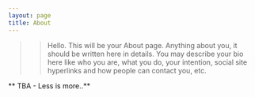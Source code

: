 ```yaml
---
layout: page
title: About
---
```


>> Hello. This will be your About page. Anything about you, it should be written here in details. You may describe your bio here like who you are, what you do, your intention, social site hyperlinks and how people can contact you, etc.

** TBA - Less is more..**
